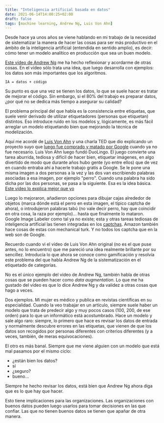 ```yaml
---
title: "Inteligencia artificial basada en datos"
date: 2021-06-14T14:00:25+02:00
draft: false
tags: [machine learning, Andrew Ng, Luis Von Ahn]
---
```


Desde hace ya unos años se viene hablando en mi trabajo de la necesidad de sistematizar la manera de hacer las cosas para ser más productivo en el ámbito de la inteligencia artificial (entendida en sentido amplio), es decir: cómo tener un modelo analítico en producción que sea un buen modelo.

[Este vídeo de Andrew Ng](https://youtu.be/06-AZXmwHjo) me ha hecho reflexionar y acordarme de otras cosas. En el vídeo sólo trata una idea, que luego desarrolla con ejemplos: los datos son más importantes que los algoritmos.

```
IA = datos + código
```

Su punto es que una vez se tienen los datos, lo que se suele hacer es tratar de mejorar el código. Sin embargo, si el 80% del trabajo es preparar datos, ¿por qué no se dedica más tiempo a asegurar su calidad? 

El problema principal del que habla es la consistencia entre etiquetas, que suele venir derivado de utilizar etiquetadores (personas que etiquetan) distintos. Eso introduce ruido en los modelos y, lógicamente, es más fácil arreglar un modelo etiquetando bien que mejorando la técnica de modelización.

Aquí me acordé de [Luis Von Ahn](https://es.wikipedia.org/wiki/Luis_von_Ahn) y una charla TED que dio explicando un proyecto suyo que [luego fue comprado y matado por Google](https://techcrunch.com/2006/09/01/google-image-labeler/) cuando ya no fue necesario. Luis Von Ahn luego fundó DuoLingo. El juego convierte una tarea aburrida, tediosa y difícil de hacer bien, etiquetar imágenes, en algo divertido de modo que durante años hubo gente (yo entre ellos) que de vez en cuando entraba ahí a hacerle trabajo gratis a Google. Se le pone una misma imagen a dos personas a la vez y las dos van escribiendo palabras asociadas a esa imagen, por ejemplo "perro". Cuando una palabra ha sido dicha por las dos personas, se pasa a la siguiente. Esa es la idea básica. [Este vídeo lo explica mejor que yo](https://www.ted.com/talks/luis_von_ahn_massive_scale_online_collaboration/transcript?language=es)

Luego lo mejoraron, añadieron opciones para dibujar cajas alrededor de objetos (marca dónde está el perro en esta imagen, el típico captcha de ahora), o introdujeron palabras tabú (no vale decir perro, hay que coincidir en otra cosa, la raza por ejemplo)... hasta que finalmente lo mataron. Google Image Labeler como tal ya no existe; esta y otras tareas tediosas de inteligencia artificial las tienen integradas en los [captchas](https://es.wikipedia.org/wiki/Captcha). Amazon también hace cosas de estas con mechanical turk. Y no todos los captcha que en la web son de Google.

Recuerdo cuando vi el vídeo de Luis Von Ahn original (no es el que puse antes, no lo encuentro) que me pareció una idea realmente brillante por su sencillez. Introducía lo que ahora se conoce como gamificación y resolvía este problema del que habla Andrew Ng de la sistematización en el etiquetado de categorías.

No es el único ejemplo del vídeo de Andrew Ng, también habla de otras cosas que se pueden hacer como *data augmentation*. Lo que me ha gustado del vídeo es que lo dice Andrew Ng y da validez a otras cosas que hago a veces.

Dos ejemplos. Mi mujer es médico y publica en revistas científicas en su especialidad. Cuando la veo trabajar en un artículo, siempre suele haber un modelo que trata de predecir algo y muy pocos casos (100, 200, de ese orden) para lo que un informático está acostumbrado. Hace un modelo y sale algo raro: siempre, lo primero que hace es revisar los datos de entrada y normalmente descubre errores en las etiquetas, que vienen de que los datos son recogidos por personas diferentes con criterios diferentes (y a veces, también, de meras equivocaciones).

El otro es más banal. Siempre que me viene alguien con un modelo que está mal pasamos por el mismo ciclo:

- ¿están bien los datos?
- sí
- ¿seguro?
- bueno...

Siempre he hecho revisar los datos, está bien que Andrew Ng ahora diga que es lo que hay que hacer.

Esto tiene implicaciones para las organizaciones. Las organizaciones con buenos datos pueden luego usarlos para tomar decisiones en las que confiar. Las que no tienen buenos datos se tienen que apañar de otra manera.

